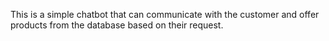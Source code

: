 This is a simple chatbot that can communicate with the customer and offer products from the database based on their request.
